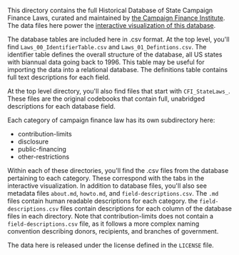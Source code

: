 This directory contains the full Historical Database of State Campaign Finance Laws, curated and maintained by [the Campaign Finance Institute](http://cfinst.org/). The data files here power the [interactive visualization of this database](https://cfinst.github.io/).

The database tables are included here in .csv format. At the top level, you'll find `Laws_00_IdentifierTable.csv` and `Laws_01_Defintions.csv`. The identifier table defines the overall structure of the database, all US states with biannual data going back to 1996. This table may be useful for importing the data into a relational database. The definitions table contains full text descriptions for each field.

At the top level directory, you'll also find files that start with `CFI_StateLaws_`. These files are the original codebooks that contain full, unabridged descriptions for each database field.

Each category of campaign finance law has its own subdirectory here:

 * contribution-limits
 * disclosure
 * public-financing
 * other-restrictions

Within each of these directories, you'll find the .csv files from the database pertaining to each category. These correspond with the tabs in the interactive visualization. In addition to database files, you'll also see metadata files `about.md`, `howto.md`, and `field-descriptions.csv`. The `.md` files contain human readable descriptions for each category. the `field-descriptions.csv` files contain descriptions for each column of the database files in each directory. Note that contribution-limits does not contain a `field-descriptions.csv` file, as it follows a more complex naming convention describing donors, recipients, and branches of government.

The data here is released under the license defined in the `LICENSE` file.
